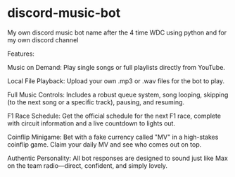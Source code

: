 ﻿# discord-music-bot
My own discord music bot name after the 4 time WDC using python and for my own discord channel 

Features:

Music on Demand: Play single songs or full playlists directly from YouTube.

Local File Playback: Upload your own .mp3 or .wav files for the bot to play.

Full Music Controls: Includes a robust queue system, song looping, skipping (to the next song or a specific track), pausing, and resuming.

F1 Race Schedule: Get the official schedule for the next F1 race, complete with circuit information and a live countdown to lights out.

Coinflip Minigame: Bet with a fake currency called "MV" in a high-stakes coinflip game. Claim your daily MV and see who comes out on top.

Authentic Personality: All bot responses are designed to sound just like Max on the team radio—direct, confident, and simply lovely.
